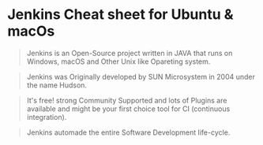 # Jenkins Cheat sheet for Ubuntu & macOs

> Jenkins is an Open-Source project written in JAVA that runs on Windows, macOS and Other Unix like Opareting system.

> Jenkins was Originally developed by SUN Microsystem in 2004 under the name Hudson. 

> It's free! strong Community Supported and lots of Plugins are available and might be your first choice tool for CI (continuous integration).

> Jenkins automade the entire Software Development life-cycle.
